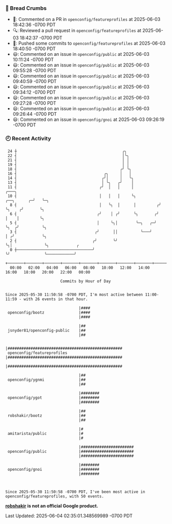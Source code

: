 ### 🍞 Bread Crumbs

 * 💬: Commented on a PR in  `openconfig/featureprofiles` at 2025-06-03 18:42:36 -0700 PDT
 * 🔍: Reviewed a pull request in  `openconfig/featureprofiles` at 2025-06-03 18:42:37 -0700 PDT
 * 🚢: Pushed some commits to `openconfig/featureprofiles` at 2025-06-03 18:40:50 -0700 PDT
 * 😃: Commented on an issue in `openconfig/public` at 2025-06-03 10:11:24 -0700 PDT
 * 😃: Commented on an issue in `openconfig/public` at 2025-06-03 09:55:28 -0700 PDT
 * 😃: Commented on an issue in `openconfig/public` at 2025-06-03 09:40:59 -0700 PDT
 * 😃: Commented on an issue in `openconfig/public` at 2025-06-03 09:34:12 -0700 PDT
 * 😃: Commented on an issue in `openconfig/public` at 2025-06-03 09:27:28 -0700 PDT
 * 😃: Commented on an issue in `openconfig/public` at 2025-06-03 09:26:44 -0700 PDT
 * 😃: Commented on an issue in `openconfig/gnoi` at 2025-06-03 09:26:19 -0700 PDT

### 🕘 Recent Activity
```
 24 ┼                                              ╭╮
 22 ┤                                              │╰╮
 21 ┤                                              │ │
 19 ┤                                              │ │
 18 ┤                                             ╭╯ ╰╮
 16 ┤                                      ╭╮     │   │
 14 ┤                                     ╭╯│     │   ╰╮
 13 ┤                                     │ ╰╮   ╭╯    │
 11 ┤                                    ╭╯  │   │     │                       ╭───╮
 10 ┤                                    │   │   │     ╰╮          ╭──╮      ╭─╯   ╰─╮
  8 ┤                                    │   ╰╮  │      │         ╭╯  ╰╮    ╭╯       ╰╮
  6 ┤                                   ╭╯    │ ╭╯      ╰╮       ╭╯    │    │         ╰╮
  5 ┤                                   │     ╰╮│        ╰─╮   ╭─╯     ╰╮  ╭╯          ╰╮
  3 ┤                                  ╭╯      ││          ╰───╯        │ ╭╯            ╰╮
  2 ┤                                 ╭╯       ╰╯                       ╰╮│              ╰╮            ╭
  0 ┼─────────────────────────────────╯                                  ╰╯               ╰────────────╯
    +───────+───────+───────+───────+───────+───────+───────+───────+───────+───────+───────+───────+────
  00:00   02:00   04:00   06:00   08:00   10:00   12:00   14:00   16:00   18:00   20:00   22:00   00:00   

						Commits by Hour of Day


Since 2025-05-30 11:50:58 -0700 PDT, I'm most active between 11:00-11:59 - with 26 events in that hour.

```



```
                                |####
 openconfig/bootz               |####
                                |####

                                |##
 jsnyder81/openconfig-public    |##
                                |##

                                |##################################################
 openconfig/featureprofiles     |##################################################
                                |##################################################

                                |##
 openconfig/ygnmi               |##
                                |##

                                |########
 openconfig/ygot                |########
                                |########

                                |##
 robshakir/bootz                |##
                                |##

                                |#
 amitarista/public              |#
                                |#

                                |#######################
 openconfig/public              |#######################
                                |#######################

                                |########
 openconfig/gnoi                |########
                                |########



Since 2025-05-30 11:50:58 -0700 PDT, I've been most active in openconfig/featureprofiles, with 50 events.

```
**[robshakir](mailto:robjs@google.com) is not an official Google product.**  


Last Updated: 2025-06-04 02:35:01.348569989 -0700 PDT
